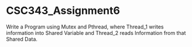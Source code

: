 # CSC343_Assignment6
Write a Program using Mutex and Pthread, where Thread_1 writes information into Shared Variable and Thread_2 reads Information from that Shared Data.
